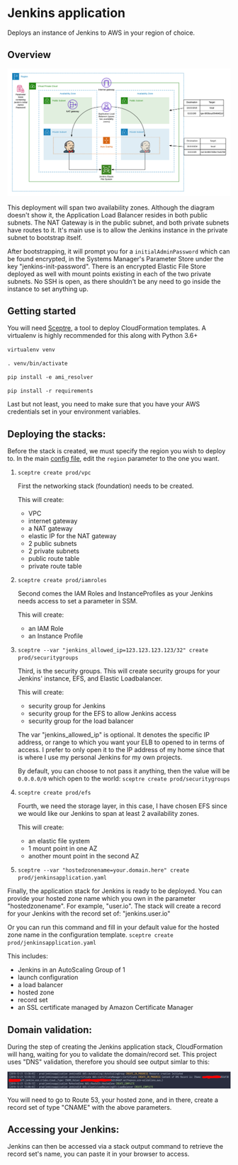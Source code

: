 # Jenkins application

Deploys an instance of Jenkins to AWS in your region of choice.

## Overview
![Overview](https://github.com/esn89/cfn-jenkins/blob/master/images/highleveldesign.png "Overview")

This deployment will span two availability zones.  Although the diagram doesn't show it, the Application Load Balancer resides in both public subnets.
The NAT Gateway is in the public subnet, and both private subnets have routes to it.  It's main use is to allow the Jenkins instance in the private subnet
to bootstrap itself.

After bootstrapping, it will prompt you for a `initialAdminPassword` which can be found encrypted, in the Systems Manager's Parameter Store under the key "jenkins-init-password".
There is an encrypted Elastic File Store deployed as well with mount points existing in each of the two private subnets.
No SSH is open, as there shouldn't be any need to go inside the instance to set anything up.

## Getting started

You will need [Sceptre](https://github.com/Sceptre/sceptre), a tool to deploy CloudFormation templates.  A virtualenv is highly recommended for this along with Python 3.6+

`virtualenv venv`

`. venv/bin/activate`

`pip install -e ami_resolver`

`pip install -r requirements`

Last but not least, you need to make sure that you have your AWS credentials set in your environment variables.

## Deploying the stacks:

Before the stack is created, we must specify the region you wish to deploy to.
In the main [config file](config/config.yaml), edit the `region` parameter to the one you want.

1. `sceptre create prod/vpc`

   First the networking stack (foundation) needs to be created.

   This will create:
   - VPC
   - internet gateway
   - a NAT gateway
   - elastic IP for the NAT gateway
   - 2 public subnets
   - 2 private subnets
   - public route table
   - private route table


2. `sceptre create prod/iamroles`

   Second comes the IAM Roles and InstanceProfiles as your Jenkins needs access to
   set a parameter in SSM.

   This will create:
   - an IAM Role
   - an Instance Profile


3. `sceptre --var "jenkins_allowed_ip=123.123.123.123/32" create prod/securitygroups`

   Third, is the security groups.  This will create security groups for your Jenkins' instance, EFS, and Elastic Loadbalancer.

   This will create:
   - security group for Jenkins
   - security group for the EFS to allow Jenkins access
   - security group for the load balancer


   The var "jenkins_allowed_ip" is optional.  It denotes the specific IP address, or range to which you want
   your ELB to opened to in terms of access.  I prefer to only open it to the IP address of my home since that
   is where I use my personal Jenkins for my own projects.

   By default, you can choose to not pass it anything, then the value will be `0.0.0.0/0` which open to the world:
   `sceptre create prod/securitygroups`


4. `sceptre create prod/efs`

   Fourth, we need the storage layer, in this case, I have chosen EFS since we would like our Jenkins to span at least 2 availability zones.

   This will create:
   - an elastic file system
   - 1 mount point in one AZ
   - another mount point in the second AZ


5.  `sceptre --var "hostedzonename=your.domain.here" create prod/jenkinsapplication.yaml`

   Finally, the application stack for Jenkins is ready to be deployed.
   You can provide your hosted zone name which you own in the parameter "hostedzonename".
   For example, "user.io".  The stack will create a record for your Jenkins with the record set of: "jenkins.user.io"

   Or you can run this command and fill in your default value for the hosted zone name in the configuration template.
   `sceptre create prod/jenkinsapplication.yaml`

   This includes:

   - Jenkins in an AutoScaling Group of 1
   - launch configuration
   - a load balancer
   - hosted zone
   - record set
   - an SSL certificate managed by Amazon Certificate Manager


## Domain validation:

During the step of creating the Jenkins application stack, CloudFormation will hang, waiting for you to validate the domain/record set.
This project uses "DNS" validation, therefore you should see output simlar to this:

![DNS Validation](https://github.com/esn89/cfn-jenkins/blob/master/images/dnsvalidation.png "DNS Validation")

You will need to go to Route 53, your hosted zone, and in there, create a record set of type "CNAME" with the above parameters.



## Accessing your Jenkins:

Jenkins can then be accessed via a stack output command to retrieve the record set's name, you can paste it in your browser to access.
